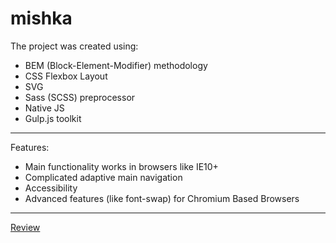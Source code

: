 
# mishka

The project was created using:
* BEM (Block-Element-Modifier) methodology
* CSS Flexbox Layout
* SVG
* Sass (SCSS) preprocessor
* Native JS
* Gulp.js toolkit

- - - -

Features:
* Main functionality works in browsers like IE10+
* Complicated adaptive main navigation
* Accessibility
* Advanced features (like font-swap) for Chromium Based Browsers

- - - -

[Review](https://ozz-rjq.github.io/mishka/)
